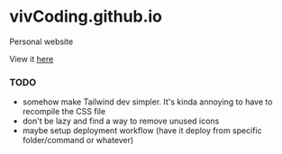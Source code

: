 # vivCoding.github.io

Personal website

View it [here](https://vivcoding.github.io/)

### TODO

- somehow make Tailwind dev simpler. It's kinda annoying to have to recompile the CSS file
- don't be lazy and find a way to remove unused icons
- maybe setup deployment workflow (have it deploy from specific folder/command or whatever)
